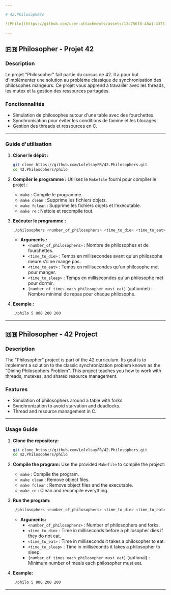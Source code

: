 ```yaml
---

# 42.Philosophers

![Philo](https://github.com/user-attachments/assets/12c756f8-48a1-4375-99f5-26215e1311c1)

---
```


## 🇫🇷 Philosopher - Projet 42

### Description

Le projet "Philosopher" fait partie du cursus de 42. Il a pour but d'implémenter une solution au problème classique de synchronisation des philosophes mangeurs. Ce projet vous apprend à travailler avec les threads, les mutex et la gestion des ressources partagées.

### Fonctionnalités

- Simulation de philosophes autour d'une table avec des fourchettes.
- Synchronisation pour éviter les conditions de famine et les blocages.
- Gestion des threads et ressources en C.

---

### Guide d'utilisation

1. **Cloner le dépôt :**
   ```bash
   git clone https://github.com/LolelsayFR/42.Philosophers.git
   cd 42.Philosophers/philo
   ```

2. **Compiler le programme :**
   Utilisez le `Makefile` fourni pour compiler le projet :
   - `make` : Compile le programme.
   - `make clean` : Supprime les fichiers objets.
   - `make fclean` : Supprime les fichiers objets et l'exécutable.
   - `make re` : Nettoie et recompile tout.

3. **Exécuter le programme :**
   ```bash
   ./philosophers <number_of_philosophers> <time_to_die> <time_to_eat> <time_to_sleep> [number_of_times_each_philosopher_must_eat]
   ```

   - **Arguments :**
     - `<number_of_philosophers>` : Nombre de philosophes et de fourchettes.
     - `<time_to_die>` : Temps en millisecondes avant qu'un philosophe meure s'il ne mange pas.
     - `<time_to_eat>` : Temps en millisecondes qu'un philosophe met pour manger.
     - `<time_to_sleep>` : Temps en millisecondes qu'un philosophe met pour dormir.
     - `[number_of_times_each_philosopher_must_eat]` (optionnel) : Nombre minimal de repas pour chaque philosophe.

4. **Exemple :**
   ```bash
   ./philo 5 800 200 200
   ```

---

## 🇬🇧 Philosopher - 42 Project

### Description

The "Philosopher" project is part of the 42 curriculum. Its goal is to implement a solution to the classic synchronization problem known as the "Dining Philosophers Problem". This project teaches you how to work with threads, mutexes, and shared resource management.

### Features

- Simulation of philosophers around a table with forks.
- Synchronization to avoid starvation and deadlocks.
- Thread and resource management in C.

---

### Usage Guide

1. **Clone the repository:**
   ```bash
   git clone https://github.com/LolelsayFR/42.Philosophers.git
   cd 42.Philosophers/philo
   ```

2. **Compile the program:**
   Use the provided `Makefile` to compile the project:
   - `make` : Compile the program.
   - `make clean` : Remove object files.
   - `make fclean` : Remove object files and the executable.
   - `make re` : Clean and recompile everything.

3. **Run the program:**
   ```bash
   ./philosophers <number_of_philosophers> <time_to_die> <time_to_eat> <time_to_sleep> [number_of_times_each_philosopher_must_eat]
   ```

   - **Arguments:**
     - `<number_of_philosophers>` : Number of philosophers and forks.
     - `<time_to_die>` : Time in milliseconds before a philosopher dies if they do not eat.
     - `<time_to_eat>` : Time in milliseconds it takes a philosopher to eat.
     - `<time_to_sleep>` : Time in milliseconds it takes a philosopher to sleep.
     - `[number_of_times_each_philosopher_must_eat]` (optional) : Minimum number of meals each philosopher must eat.

4. **Example:**
   ```bash
   ./philo 5 800 200 200
   ```

---